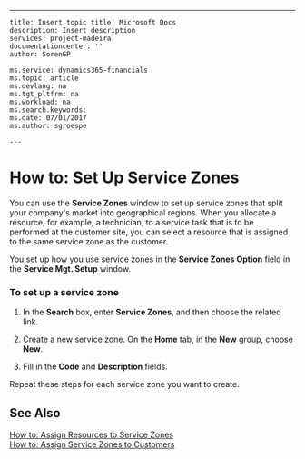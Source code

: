 ---
    title: Insert topic title| Microsoft Docs
    description: Insert description
    services: project-madeira
    documentationcenter: ''
    author: SorenGP

    ms.service: dynamics365-financials
    ms.topic: article
    ms.devlang: na
    ms.tgt_pltfrm: na
    ms.workload: na
    ms.search.keywords:
    ms.date: 07/01/2017
    ms.author: sgroespe

    ---
# How to: Set Up Service Zones
You can use the **Service Zones** window to set up service zones that split your company's market into geographical regions. When you allocate a resource, for example, a technician, to a service task that is to be performed at the customer site, you can select a resource that is assigned to the same service zone as the customer.  
  
 You set up how you use service zones in the **Service Zones Option** field in the **Service Mgt. Setup** window.  
  
### To set up a service zone  
  
1.  In the **Search** box, enter **Service Zones**, and then choose the related link.  
  
2.  Create a new service zone. On the **Home** tab, in the **New** group, choose **New**.  
  
3.  Fill in the **Code** and **Description** fields.  
  
 Repeat these steps for each service zone you want to create.  
  
## See Also  
 [How to: Assign Resources to Service Zones](../Service/how-to-assign-resources-to-service-zones.md)   
 [How to: Assign Service Zones to Customers](../Service/how-to-assign-service-zones-to-customers.md)